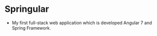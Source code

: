# Springular
- My first full-stack web application which is developed Angular 7 and Spring Framework.
